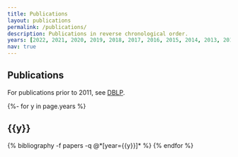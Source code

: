 ```yaml
---
title: Publications
layout: publications
permalink: /publications/
description: Publications in reverse chronological order. 
years: [2022, 2021, 2020, 2019, 2018, 2017, 2016, 2015, 2014, 2013, 2012, 2011]
nav: true
---
```

<!-- _pages/publications.md -->

## Publications

For publications prior to 2011, see [DBLP](https://dblp.org/pid/g/RameshGovindan.html). 

<div class="publications">

{%- for y in page.years %}
  <h2 class="year">{{y}}</h2>
  {% bibliography -f papers -q @*[year={{y}}]* %}
{% endfor %}

</div>
